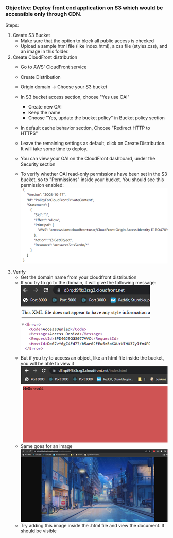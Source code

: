 ### Objective: Deploy front end application on S3 which would be accessible only through CDN. 

Steps:

1. Create S3 Bucket
    - Make sure that the option to block all public access is checked
    - Upload a sample html file (like index.html), a css file (styles.css), and an image in this folder. 
2. Create CloudFront distribution
    - Go to AWS' CloudFront service
    - Create Distribution
    - Origin domain -> Choose your S3 bucket
    - In S3 bucket access section, choose "Yes use OAI" 
        - Create new OAI
        - Keep the name
        - Choose "Yes, update the bucket policy" in Bucket policy section

    - In default cache behavior section, Choose "Redirect HTTP to HTTPS" 
    - Leave the remaining settings as default, click on Create Distribution. It will take some time to deploy.
    - You can view your OAI on the CloudFront dashboard, under the Security section
    - To verify whether OAI read-only permissions have been set in the S3 bucket, so to "Permissions" inside your bucket. You should see this permission enabled:
    ![](2022-03-21-15-29-00.png)
3. Verify
    - Get the domain name from your cloudfront distribution
    - If you try to go to the domain, it will give the following message:
    ![](2022-03-21-15-32-04.png)
    - But if you try to access an object, like an html file inside the bucket, you will be able to view it
    ![](2022-03-21-15-37-50.png)
    - Same goes for an image
     ![](2022-03-21-15-33-55.png)
    - Try adding this image inside the .html file and view the document. It should be visible


